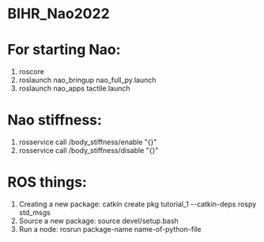 # BIHR_Nao2022

# For starting Nao:
1. roscore
2. roslaunch nao_bringup nao_full_py.launch
3. roslaunch nao_apps tactile.launch

# Nao stiffness:
1. rosservice call /body_stiffness/enable "{}"
2. rosservice call /body_stiffness/disable "{}"

# ROS things:
1. Creating a new package:  catkin create pkg tutorial_1 --catkin-deps rospy std_msgs
2. Source a new package:    source devel/setup.bash
3. Run a node:              rosrun package-name name-of-python-file
